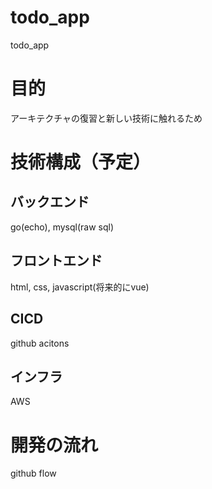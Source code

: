 # todo_app
todo_app

# 目的
アーキテクチャの復習と新しい技術に触れるため

# 技術構成（予定）
## バックエンド
go(echo), mysql(raw sql)

## フロントエンド
html, css, javascript(将来的にvue)

## CICD
github acitons

## インフラ
AWS

# 開発の流れ
github flow